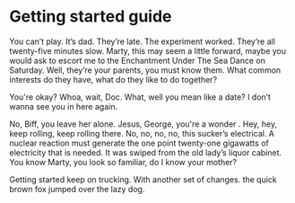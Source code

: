 # Getting started guide

 You can’t play. It’s dad. They’re late. The experiment worked. They’re all twenty-five minutes slow. Marty, this may seem a little forward, maybe you would ask to escort me to the Enchantment Under The Sea Dance on Saturday. Well, they’re your parents, you must know them. What common interests do they have, what do they like to do together?

You're okay? Whoa, wait, Doc. What, well you mean like a date? I don’t wanna see you in here again.

No, Biff, you leave her alone. Jesus, George, you're a wonder . Hey, hey, keep rolling, keep rolling there. No, no, no, no, this sucker’s electrical. A nuclear reaction must generate the one point twenty-one gigawatts of electricity that is needed. It was swiped from the old lady’s liquor cabinet. You know Marty, you look so familiar, do I know your mother?

Getting started keep on trucking. With another set of changes. the quick brown fox jumped over the lazy dog.
